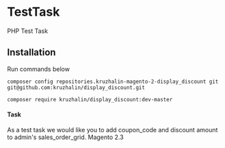 # TestTask
PHP Test Task


## Installation

Run commands below
```
composer config repositories.kruzhalin-magento-2-display_discount git git@github.com:kruzhalin/display_discount.git
```

```
composer require kruzhalin/display_discount:dev-master
```

#### Task


As a test task we would like you to add coupon_code and discount amount to admin's sales_order_grid. Magento 2.3
